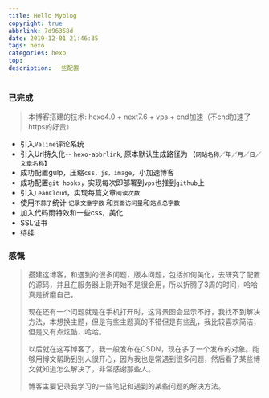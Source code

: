 ```yaml
---
title: Hello Myblog
copyright: true
abbrlink: 7d96358d
date: 2019-12-01 21:46:35
tags: hexo
categories: hexo
top: 
description: 一些配置
---
```

### 已完成

> 本博客搭建的技术: hexo4.0 + next7.6 + vps + cnd加速（不cnd加速了https的好贵）

- 引入`Valine`评论系统
- 引入Url持久化-- `hexo-abbrlink`, 原本默认生成路径为 `【网站名称／年／月／日／文章名称】`
- 成功配置gulp，压缩`css，js，image`，小加速博客
- 成功配置`git hooks`，实现每次即部署到`vps`也推到`github`上
- 引入`LeanCloud`，实现每篇文章`阅读次数`
- 使用`不蒜子`统计 `记录文章字数` 和`页面访问量`和`站点总字数`
- 加入代码雨特效和一些css，美化
- SSL证书
- 待续

### 感慨

> 搭建这博客，和遇到的很多问题，版本问题，包括如何美化，去研究了配置的源码，并且在服务器上刚开始不是很会用，所以折腾了3周的时间，哈哈真是折磨自己。
>
> 现在还有一个问题就是在手机打开时，这背景图会显示不好，我找不到解决方法，本想换主题，但是有些主题真的不错但是有些乱，我比较喜欢简洁，但是又有点炫酷，哈哈。
>
> 以后就在这写博客了，我一般发布在CSDN，现在多了一个发布的对象。能够用博文帮助到别人很开心，因为我也是常遇到很多问题，然后看了某些博文就知道怎么解决了，非常感谢那些人。
>
> 博客主要记录我学习的一些笔记和遇到的某些问题的解决方法。



